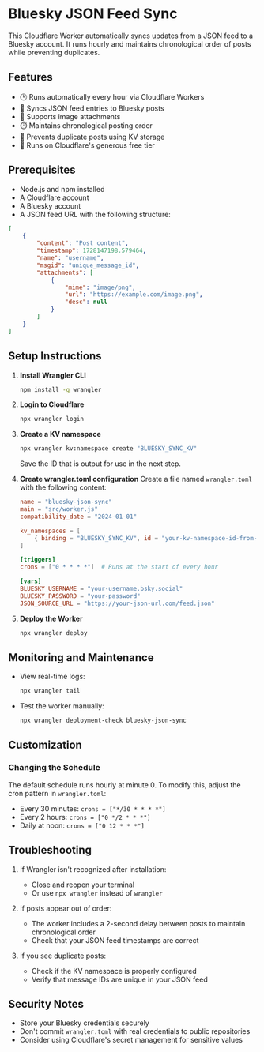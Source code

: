 # Bluesky JSON Feed Sync

This Cloudflare Worker automatically syncs updates from a JSON feed to a Bluesky account. It runs hourly and maintains chronological order of posts while preventing duplicates.

## Features

- 🕒 Runs automatically every hour via Cloudflare Workers
- 🔄 Syncs JSON feed entries to Bluesky posts
- 📸 Supports image attachments
- ⏱️ Maintains chronological posting order
- 🎯 Prevents duplicate posts using KV storage
- 💸 Runs on Cloudflare's generous free tier

## Prerequisites

- Node.js and npm installed
- A Cloudflare account
- A Bluesky account
- A JSON feed URL with the following structure:
```json
[
    {
        "content": "Post content",
        "timestamp": 1728147198.579464,
        "name": "username",
        "msgid": "unique_message_id",
        "attachments": [
            {
                "mime": "image/png",
                "url": "https://example.com/image.png",
                "desc": null
            }
        ]
    }
]
```

## Setup Instructions

1. **Install Wrangler CLI**
   ```bash
   npm install -g wrangler
   ```

2. **Login to Cloudflare**
   ```bash
   npx wrangler login
   ```

3. **Create a KV namespace**
   ```bash
   npx wrangler kv:namespace create "BLUESKY_SYNC_KV"
   ```
   Save the ID that is output for use in the next step.

4. **Create wrangler.toml configuration**
   Create a file named `wrangler.toml` with the following content:
   ```toml
   name = "bluesky-json-sync"
   main = "src/worker.js"
   compatibility_date = "2024-01-01"

   kv_namespaces = [
       { binding = "BLUESKY_SYNC_KV", id = "your-kv-namespace-id-from-step-3" }
   ]

   [triggers]
   crons = ["0 * * * *"]  # Runs at the start of every hour

   [vars]
   BLUESKY_USERNAME = "your-username.bsky.social"
   BLUESKY_PASSWORD = "your-password"
   JSON_SOURCE_URL = "https://your-json-url.com/feed.json"
   ```

5. **Deploy the Worker**
   ```bash
   npx wrangler deploy
   ```

## Monitoring and Maintenance

- View real-time logs:
  ```bash
  npx wrangler tail
  ```

- Test the worker manually:
  ```bash
  npx wrangler deployment-check bluesky-json-sync
  ```

## Customization

### Changing the Schedule
The default schedule runs hourly at minute 0. To modify this, adjust the cron pattern in `wrangler.toml`:
- Every 30 minutes: `crons = ["*/30 * * * *"]`
- Every 2 hours: `crons = ["0 */2 * * *"]`
- Daily at noon: `crons = ["0 12 * * *"]`

## Troubleshooting

1. If Wrangler isn't recognized after installation:
   - Close and reopen your terminal
   - Or use `npx wrangler` instead of `wrangler`

2. If posts appear out of order:
   - The worker includes a 2-second delay between posts to maintain chronological order
   - Check that your JSON feed timestamps are correct

3. If you see duplicate posts:
   - Check if the KV namespace is properly configured
   - Verify that message IDs are unique in your JSON feed

## Security Notes

- Store your Bluesky credentials securely
- Don't commit `wrangler.toml` with real credentials to public repositories
- Consider using Cloudflare's secret management for sensitive values

